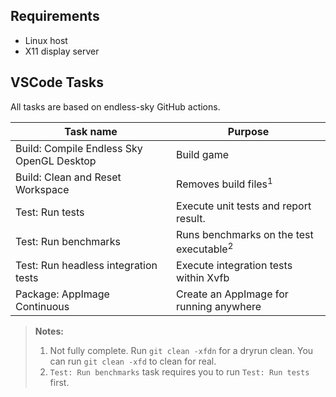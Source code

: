 Requirements
------------

- Linux host
- X11 display server

VSCode Tasks
------------

All tasks are based on endless-sky GitHub actions.

| Task name                                 | Purpose                                            |
| ----------------------------------------- | -------------------------------------------------- |
| Build: Compile Endless Sky OpenGL Desktop | Build game                                         |
| Build: Clean and Reset Workspace          | Removes build files<sup>1</sup>                    |
| Test: Run tests                           | Execute unit tests and report result.              |
| Test: Run benchmarks                      | Runs benchmarks on the test executable<sup>2</sup> |
| Test: Run headless integration tests      | Execute integration tests within Xvfb              |
| Package: AppImage Continuous              | Create an AppImage for running anywhere            |

> **Notes:**
> 1. Not fully complete.  Run `git clean -xfdn` for a dryrun clean.  You can run
>    `git clean -xfd` to clean for real.
> 2. `Test: Run benchmarks` task requires you to run `Test: Run tests` first.
